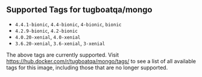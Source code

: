 ## Supported Tags for tugboatqa/mongo

* `4.4.1-bionic`, `4.4-bionic`, `4-bionic`, `bionic`
* `4.2.9-bionic`, `4.2-bionic`
* `4.0.20-xenial`, `4.0-xenial`
* `3.6.20-xenial`, `3.6-xenial`, `3-xenial`

The above tags are currently supported. Visit https://hub.docker.com/r/tugboatqa/mongo/tags/ to see a list of all available tags for this image, including those that are no longer supported.
